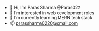 - 👋 Hi, I’m Paras Sharma  @Paras022
- 👀 I’m interested in web development roles 
- 🌱 I’m currently learning MERN tech stack 
- 📫 parassharma0220@gmail.com

<!---
Paras022/Paras022 is a ✨ special ✨ repository because its `README.md` (this file) appears on your GitHub profile.
You can click the Preview link to take a look at your changes.
--->
